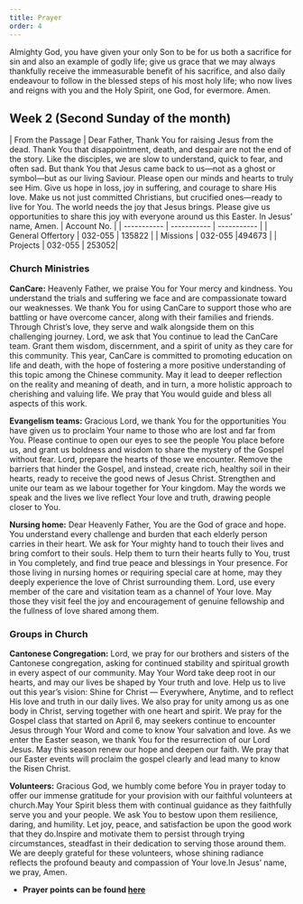 ```yaml
---
title: Prayer
order: 4
---
```


Almighty God, you have given your only Son to be for us both a sacrifice for sin and also an example of godly life; give us grace that we may always thankfully receive the immeasurable benefit of his sacrifice, and also daily endeavour to follow in the blessed steps of his most holy life; who now lives and reigns with you and the Holy Spirit, one God, for evermore. Amen.

## Week 2 (Second Sunday of the month)

| From the Passage | Dear Father, Thank You for raising Jesus from the dead. Thank You that disappointment, death, and despair are not the end of the story. Like the disciples, we are slow to understand, quick to fear, and often sad. But thank You that Jesus came back to us—not as a ghost or symbol—but as our living Saviour. Please open our minds and hearts to truly see Him. Give us hope in loss, joy in suffering, and courage to share His love. Make us not just committed Christians, but crucified ones—ready to live for You. The world needs the joy that Jesus brings. Please give us opportunities to share this joy with everyone around us this Easter. In Jesus’ name, Amen.
 | Account No. |
| ----------- | ----------- | ----------- |
| General Offertory | 032-055 | 135822 |
| Missions | 032-055 |494673 |
| Projects | 032-055 | 253052|

### Church Ministries ###
**CanCare:** Heavenly Father, we praise You for Your mercy and kindness. You understand the trials and suffering we face and are compassionate toward our weaknesses. We thank You for using CanCare to support those who are battling or have overcome cancer, along with their families and friends. Through Christ’s love, they serve and walk alongside them on this challenging journey. Lord, we ask that You continue to lead the CanCare team. Grant them wisdom, discernment, and a spirit of unity as they care for this community. This year, CanCare is committed to promoting education on life and death, with the hope of fostering a more positive understanding of this topic among the Chinese community. May it lead to deeper reflection on the reality and meaning of death, and in turn, a more holistic approach to cherishing and valuing life. We pray that You would guide and bless all aspects of this work. 

**Evangelism teams:** Gracious Lord, we thank You for the opportunities You have given us to proclaim Your name to those who are lost and far from You. Please continue to open our eyes to see the people You place before us, and grant us boldness and wisdom to share the mystery of the Gospel without fear. Lord, prepare the hearts of those we encounter. Remove the barriers that hinder the Gospel, and instead, create rich, healthy soil in their hearts, ready to receive the good news of Jesus Christ. Strengthen and unite our team as we labour together for Your kingdom. May the words we speak and the lives we live reflect Your love and truth, drawing people closer to You.

**Nursing home:** Dear Heavenly Father, You are the God of grace and hope. You understand every challenge and burden that each elderly person carries in their heart. We ask for Your mighty hand to touch their lives and bring comfort to their souls. Help them to turn their hearts fully to You, trust in You completely, and find true peace and blessings in Your presence. For those living in nursing homes or requiring special care at home, may they deeply experience the love of Christ surrounding them. Lord, use every member of the care and visitation team as a channel of Your love. May those they visit feel the joy and encouragement of genuine fellowship and the fullness of love shared among them.

### Groups in Church ###
**Cantonese Congregation:** Lord, we pray for our brothers and sisters of the Cantonese congregation, asking for continued stability and spiritual growth in every aspect of our community. May Your Word take deep root in our hearts, and may our lives be shaped by Your truth and love. Help us to live out this year’s vision: Shine for Christ — Everywhere, Anytime, and to reflect His love and truth in our daily lives. We also pray for unity among us as one body in Christ, serving together with one heart and spirit. We pray for the Gospel class that started on April 6, may seekers continue to encounter Jesus through Your Word and come to know Your salvation and love. As we enter the Easter season, we thank You for the resurrection of our Lord Jesus. May this season renew our hope and deepen our faith. We pray that our Easter events will proclaim the gospel clearly and lead many to know the Risen Christ.

**Volunteers:** Gracious God, we humbly come before You in prayer today to offer our immense gratitude for your provision with our faithful volunteers at church.May Your Spirit bless them with continual guidance as they faithfully serve you and your people. We ask You to bestow upon them resilience, daring, and humility. Let joy, peace, and satisfaction be upon the good work that they do.Inspire and motivate them to persist through trying circumstances, steadfast in their dedication to serving  those around them. We are deeply grateful for these volunteers, whose shining radiance reflects the profound beauty and compassion of Your love.In Jesus’ name, we pray, Amen.


- **Prayer points can be found [here](https://stgeorgeshurstville.org.au/prayer)**
